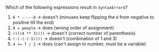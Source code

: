 Which of the following expressions result in `SyntaxError`s?

1. `6 * -----8` -> doesn't (minuses keep flipping the `8` from negative to positive till the end)
2. `8 = people` -> does (wrong order of assignment)
3. `((((4 ** 3))))` -> doesn't (correct number of parenthesis)
4. `(-(-(-(-5))))` -> doesn't (combination of 1 and 3)
5. `4 += 7 / 2` -> does (can't assign to number, must be a variable)